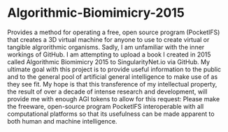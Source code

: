 # Algorithmic-Biomimicry-2015
Provides a method for operating a free, open source program (PocketIFS) that creates a 3D virtual machine for anyone to use to create virtual or tangible algrorithmic organisms.
Sadly, I am unfamiliar with the inner workings of GitHub.  I am attempting to upload a book I created in 2015 called Algorithmic Biomimicry 2015 to SingularityNet.io via GitHub.  My ultimate goal with this project is to provide useful information to the public and to the general pool of artificial general intelligence to make use of as they see fit.  My hope is that this transference of my intellectual property, the result of over a decade of intense research and development, will provide me with enough AGI tokens to allow for this request:  Please make the freeware, open-source program PocketIFS interoperable with all computational platforms so that its usefulness can be made apparent to both human and machine intelligence.
